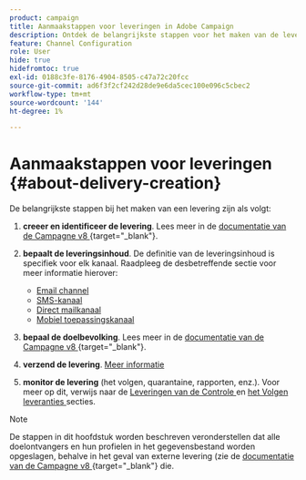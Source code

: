 ```yaml
---
product: campaign
title: Aanmaakstappen voor leveringen in Adobe Campaign
description: Ontdek de belangrijkste stappen voor het maken van de levering in Adobe Campaign
feature: Channel Configuration
role: User
hide: true
hidefromtoc: true
exl-id: 0188c3fe-8176-4904-8505-c47a72c20fcc
source-git-commit: ad6f3f2cf242d28de9e6da5cec100e096c5cbec2
workflow-type: tm+mt
source-wordcount: '144'
ht-degree: 1%

---
```


# Aanmaakstappen voor leveringen {#about-delivery-creation}

De belangrijkste stappen bij het maken van een levering zijn als volgt:

1. **creeer en identificeer de levering**. Lees meer in de [ documentatie van de Campagne v8 ](https://experienceleague.adobe.com/docs/campaign/campaign-v8/send/create-message.html#create-the-delivery){target="_blank"}.

1. **bepaalt de leveringsinhoud**. De definitie van de leveringsinhoud is specifiek voor elk kanaal. Raadpleeg de desbetreffende sectie voor meer informatie hierover:

   * [Email channel](defining-the-email-content.md)
   * [SMS-kanaal](sms-create.md#defining-the-sms-content)
   * [Direct mailkanaal](defining-the-direct-mail-content.md)
   * [Mobiel toepassingskanaal](about-mobile-app-channel.md)

1. **bepaal de doelbevolking**. Lees meer in de [ documentatie van de Campagne v8 ](https://experienceleague.adobe.com/docs/campaign/campaign-v8/send/create-message#target-population.html){target="_blank"}.

1. **verzend de levering**. [Meer informatie](steps-sending-the-delivery.md)

1. **monitor de levering** (het volgen, quarantaine, rapporten, enz.). Voor meer op dit, verwijs naar de [ Leveringen van de Controle ](about-delivery-monitoring.md) en [ het Volgen leveranties ](about-message-tracking.md) secties.

>[!NOTE]
>
>De stappen in dit hoofdstuk worden beschreven veronderstellen dat alle doelontvangers en hun profielen in het gegevensbestand worden opgeslagen, behalve in het geval van externe levering (zie de [ documentatie van de Campagne v8 ](https://experienceleague.adobe.com/docs/campaign/campaign-v8/send/create-message.html#selecting-external-recipients){target="_blank"} die.
